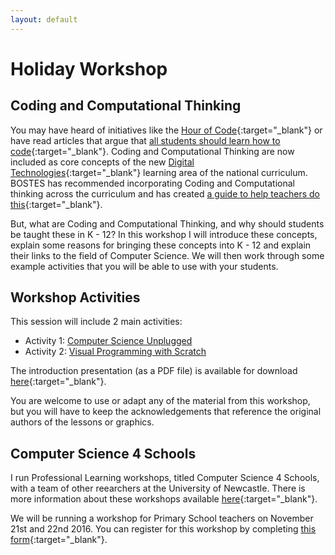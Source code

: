 ```yaml
---
layout: default
---
```


# Holiday Workshop

## Coding and Computational Thinking

You may have heard of initiatives like the [Hour of Code](https://code.org/learn){:target="_blank"} or have read articles that argue that [all students should learn how to code](https://theconversation.com/an-education-for-the-21st-century-means-teaching-coding-in-schools-42046){:target="_blank"}.
Coding and Computational Thinking are now included as core concepts of the new [Digital Technologies](http://www.australiancurriculum.edu.au/technologies/digital-technologies/curriculum/f-10?layout=1){:target="_blank"} learning area of the national curriculum. 
BOSTES has recommended incorporating Coding and Computational thinking across the curriculum and has created [a guide to help teachers do this](http://k6.boardofstudies.nsw.edu.au/wps/portal/go/science-and-technology/statement-on-coding){:target="_blank"}.

But, what are Coding and Computational Thinking, and why should students be taught these in K - 12? In this workshop I will introduce these concepts, explain some reasons for bringing these concepts into K - 12 and explain their links to the field of Computer Science. We will then work through some example activities that you will be able to use with your students.

## Workshop Activities

This session will include 2 main activities:

- Activity 1: [Computer Science Unplugged](cs_unplugged)
- Activity 2: [Visual Programming with Scratch](programming_scratch)

The introduction presentation (as a PDF file) is available for download [here](introduction.pdf){:target="_blank"}.

You are welcome to use or adapt any of the material from this workshop, but you will have to keep the acknowledgements that reference the original authors of the lessons or graphics.

## Computer Science 4 Schools

I run Professional Learning workshops, titled Computer Science 4 Schools, with a team of other reearchers at the University of Newcastle. 
There is more information about these workshops available [here](https://newcastle.edu.au/cs4s){:target="_blank"}.

We will be running a workshop for Primary School teachers on November 21st and 22nd 2016. 
You can register for this workshop by completing [this form](https://goo.gl/forms/byE9QBXJHYdf6BZk2){:target="_blank"}.